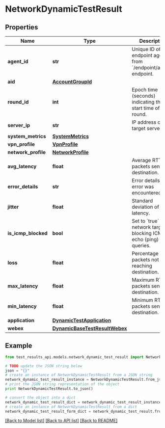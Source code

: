 # NetworkDynamicTestResult


## Properties
Name | Type | Description | Notes
------------ | ------------- | ------------- | -------------
**agent_id** | **str** | Unique ID of endpoint agent, from &#x60;/endpoint/agents&#x60; endpoint. | [optional] [readonly] 
**aid** | [**AccountGroupId**](AccountGroupId.md) |  | [optional] 
**round_id** | **int** | Epoch time (seconds) indicating the start time of the round. | [optional] [readonly] 
**server_ip** | **str** | IP address of target server. | [optional] [readonly] 
**system_metrics** | [**SystemMetrics**](SystemMetrics.md) |  | [optional] 
**vpn_profile** | [**VpnProfile**](VpnProfile.md) |  | [optional] 
**network_profile** | [**NetworkProfile**](NetworkProfile.md) |  | [optional] 
**avg_latency** | **float** | Average RTT for packets sent to destination. | [optional] [readonly] 
**error_details** | **str** | Error details, if an error was encountered. | [optional] [readonly] 
**jitter** | **float** | Standard deviation of latency. | [optional] [readonly] 
**is_icmp_blocked** | **bool** | Set to &#x60;true&#x60; if network target is blocking ICMP echo (ping) queries. | [optional] [readonly] 
**loss** | **float** | Percentage of packets not reaching destination. | [optional] [readonly] 
**max_latency** | **float** | Maximum RTT for packets sent to destination. | [optional] [readonly] 
**min_latency** | **float** | Minimum RTT for packets sent to destination. | [optional] [readonly] 
**application** | [**DynamicTestApplication**](DynamicTestApplication.md) |  | [optional] 
**webex** | [**DynamicBaseTestResultWebex**](DynamicBaseTestResultWebex.md) |  | [optional] 

## Example

```python
from test_results_api.models.network_dynamic_test_result import NetworkDynamicTestResult

# TODO update the JSON string below
json = "{}"
# create an instance of NetworkDynamicTestResult from a JSON string
network_dynamic_test_result_instance = NetworkDynamicTestResult.from_json(json)
# print the JSON string representation of the object
print NetworkDynamicTestResult.to_json()

# convert the object into a dict
network_dynamic_test_result_dict = network_dynamic_test_result_instance.to_dict()
# create an instance of NetworkDynamicTestResult from a dict
network_dynamic_test_result_form_dict = network_dynamic_test_result.from_dict(network_dynamic_test_result_dict)
```
[[Back to Model list]](../README.md#documentation-for-models) [[Back to API list]](../README.md#documentation-for-api-endpoints) [[Back to README]](../README.md)


